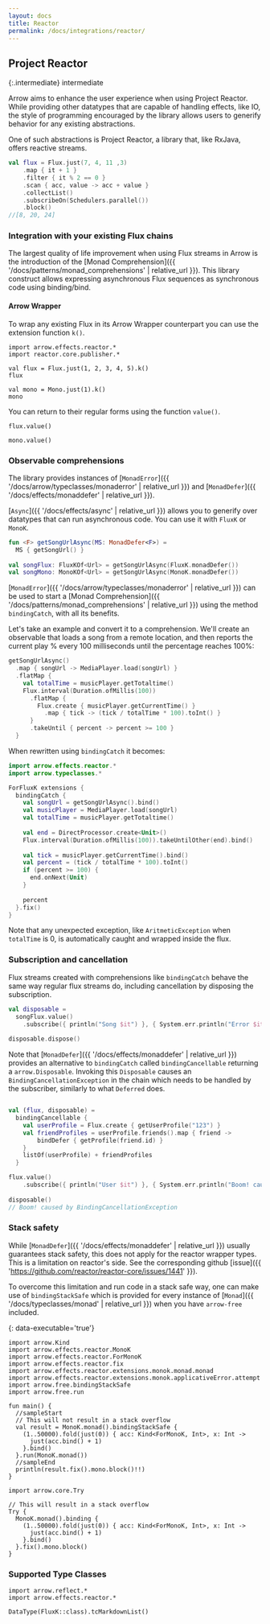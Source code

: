 ```yaml
---
layout: docs
title: Reactor
permalink: /docs/integrations/reactor/
---
```


## Project Reactor

{:.intermediate}
intermediate

Arrow aims to enhance the user experience when using Project Reactor. While providing other datatypes that are capable of handling effects, like IO, the style of programming encouraged by the library allows users to generify behavior for any existing abstractions.

One of such abstractions is Project Reactor, a library that, like RxJava, offers reactive streams.

```kotlin
val flux = Flux.just(7, 4, 11 ,3)
    .map { it + 1 }
    .filter { it % 2 == 0 }
    .scan { acc, value -> acc + value }
    .collectList()
    .subscribeOn(Schedulers.parallel())
    .block()
//[8, 20, 24]
```

### Integration with your existing Flux chains

The largest quality of life improvement when using Flux streams in Arrow is the introduction of the [Monad Comprehension]({{ '/docs/patterns/monad_comprehensions' | relative_url }}). This library construct allows expressing asynchronous Flux sequences as synchronous code using binding/bind.

#### Arrow Wrapper

To wrap any existing Flux in its Arrow Wrapper counterpart you can use the extension function `k()`.

```kotlin:ank
import arrow.effects.reactor.*
import reactor.core.publisher.*

val flux = Flux.just(1, 2, 3, 4, 5).k()
flux
```

```kotlin:ank
val mono = Mono.just(1).k()
mono
```

You can return to their regular forms using the function `value()`.

```kotlin:ank
flux.value()
```

```kotlin:ank
mono.value()
```

### Observable comprehensions

The library provides instances of [`MonadError`]({{ '/docs/arrow/typeclasses/monaderror' | relative_url }}) and [`MonadDefer`]({{ '/docs/effects/monaddefer' | relative_url }}).

[`Async`]({{ '/docs/effects/async' | relative_url }}) allows you to generify over datatypes that can run asynchronous code. You can use it with `FluxK` or `MonoK`.

```kotlin
fun <F> getSongUrlAsync(MS: MonadDefer<F>) =
  MS { getSongUrl() }
  
val songFlux: FluxKOf<Url> = getSongUrlAsync(FluxK.monadDefer())
val songMono: MonoKOf<Url> = getSongUrlAsync(MonoK.monadDefer())
```

[`MonadError`]({{ '/docs/arrow/typeclasses/monaderror' | relative_url }}) can be used to start a [Monad Comprehension]({{ '/docs/patterns/monad_comprehensions' | relative_url }}) using the method `bindingCatch`, with all its benefits.

Let's take an example and convert it to a comprehension. We'll create an observable that loads a song from a remote location, and then reports the current play % every 100 milliseconds until the percentage reaches 100%:

```kotlin
getSongUrlAsync()
  .map { songUrl -> MediaPlayer.load(songUrl) }
  .flatMap {
    val totalTime = musicPlayer.getTotaltime()
    Flux.interval(Duration.ofMillis(100))
      .flatMap {
        Flux.create { musicPlayer.getCurrentTime() }
          .map { tick -> (tick / totalTime * 100).toInt() }
      }
      .takeUntil { percent -> percent >= 100 }
  }
```

When rewritten using `bindingCatch` it becomes:

```kotlin
import arrow.effects.reactor.*
import arrow.typeclasses.*

ForFluxK extensions {
  bindingCatch {
    val songUrl = getSongUrlAsync().bind()
    val musicPlayer = MediaPlayer.load(songUrl)
    val totalTime = musicPlayer.getTotaltime()
    
    val end = DirectProcessor.create<Unit>()
    Flux.interval(Duration.ofMillis(100)).takeUntilOther(end).bind()
    
    val tick = musicPlayer.getCurrentTime().bind()
    val percent = (tick / totalTime * 100).toInt()
    if (percent >= 100) {
      end.onNext(Unit)
    }
    
    percent
  }.fix()
}
```

Note that any unexpected exception, like `AritmeticException` when `totalTime` is 0, is automatically caught and wrapped inside the flux.

### Subscription and cancellation

Flux streams created with comprehensions like `bindingCatch` behave the same way regular flux streams do, including cancellation by disposing the subscription.

```kotlin
val disposable =
  songFlux.value()
    .subscribe({ println("Song $it") }, { System.err.println("Error $it") })
    
disposable.dispose()
```
Note that [`MonadDefer`]({{ '/docs/effects/monaddefer' | relative_url }}) provides an alternative to `bindingCatch` called `bindingCancellable` returning a `arrow.Disposable`.
Invoking this `Disposable` causes an `BindingCancellationException` in the chain which needs to be handled by the subscriber, similarly to what `Deferred` does.

```kotlin

val (flux, disposable) =
  bindingCancellable {
    val userProfile = Flux.create { getUserProfile("123") }
    val friendProfiles = userProfile.friends().map { friend ->
        bindDefer { getProfile(friend.id) }
    }
    listOf(userProfile) + friendProfiles
  }

flux.value()
    .subscribe({ println("User $it") }, { System.err.println("Boom! caused by $it") })
    
disposable()
// Boom! caused by BindingCancellationException
```

### Stack safety

While [`MonadDefer`]({{ '/docs/effects/monaddefer' | relative_url }}) usually guarantees stack safety, this does not apply for the reactor wrapper types. 
This is a limitation on reactor's side. See the corresponding github [issue]({{ 'https://github.com/reactor/reactor-core/issues/1441' }}).

To overcome this limitation and run code in a stack safe way, one can make use of `bindingStackSafe` which is provided for every instance of [`Monad`]({{ '/docs/typeclasses/monad' | relative_url }}) when you have `arrow-free` included.

{: data-executable='true'}
```kotlin:ank
import arrow.Kind
import arrow.effects.reactor.MonoK
import arrow.effects.reactor.ForMonoK
import arrow.effects.reactor.fix
import arrow.effects.reactor.extensions.monok.monad.monad
import arrow.effects.reactor.extensions.monok.applicativeError.attempt
import arrow.free.bindingStackSafe
import arrow.free.run

fun main() {
  //sampleStart
  // This will not result in a stack overflow
  val result = MonoK.monad().bindingStackSafe {
    (1..50000).fold(just(0)) { acc: Kind<ForMonoK, Int>, x: Int ->
      just(acc.bind() + 1)
    }.bind()
  }.run(MonoK.monad())
  //sampleEnd
  println(result.fix().mono.block()!!)
}
```

```kotlin:ank
import arrow.core.Try

// This will result in a stack overflow
Try {
  MonoK.monad().binding {
    (1..50000).fold(just(0)) { acc: Kind<ForMonoK, Int>, x: Int ->
      just(acc.bind() + 1)
    }.bind()
  }.fix().mono.block()
}
```

### Supported Type Classes

```kotlin:ank:replace
import arrow.reflect.*
import arrow.effects.reactor.*

DataType(FluxK::class).tcMarkdownList()
```
